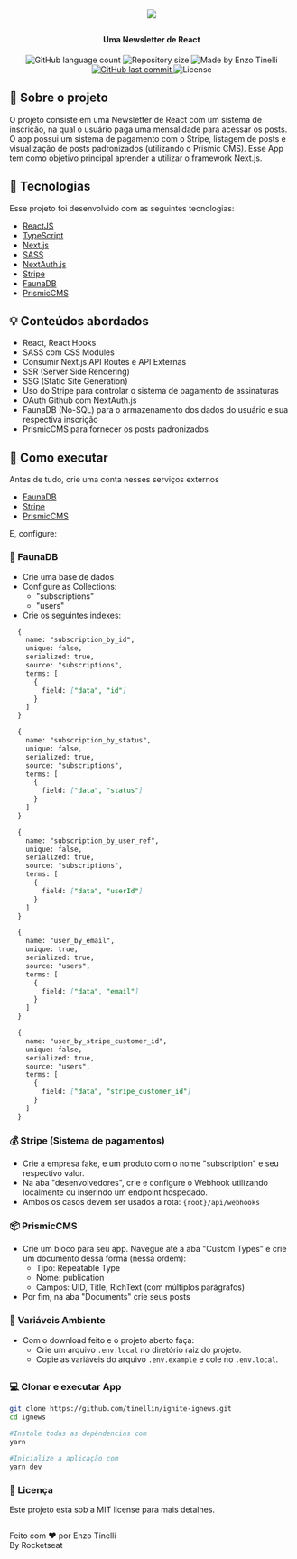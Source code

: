 <div align="center">
  <img src="https://cdn.discordapp.com/attachments/752375682608398357/959085665256091718/logo_1.png"/>
</div>

##
<h4 align="center"> Uma Newsletter de React </h4>

<p align="center">
  <img alt="GitHub language count" src="https://img.shields.io/github/languages/count/tinellin/ignite-ignews?color=525dcb">

  <img alt="Repository size" src="https://img.shields.io/github/repo-size/tinellin/ignite-ignews?color=525dcb">
  	
  <img alt="Made by Enzo Tinelli" src="https://img.shields.io/badge/made%20by-Enzo Tinelli-%2304D361?color=525dcb">
	
  
  <a href="https://github.com/tinellin/ignite-ignews/commits/main">
    <img alt="GitHub last commit" src="https://img.shields.io/github/last-commit/tinellin/ignite-ignews?color=525dcb">
  </a>

  <img alt="License" src="https://img.shields.io/badge/license-MIT-brightgreen?color=525dcb">
</p>

<h2> 📄 Sobre o projeto </h2>

<p>O projeto consiste em uma Newsletter de React com um sistema de inscrição, na qual o usuário paga uma mensalidade para acessar os posts. O app possui um sistema de pagamento com o Stripe, listagem de posts e visualização de posts padronizados (utilizando o Prismic CMS). Esse App tem como objetivo principal aprender a utilizar o framework Next.js.</p>

<h2> 🧪 Tecnologias </h2>

Esse projeto foi desenvolvido com as seguintes tecnologias:

- [ReactJS](https://reactjs.org)
- [TypeScript](https://www.typescriptlang.org/)
- [Next.js](https://www.typescriptlang.org/)
- [SASS](https://sass-lang.com/)
- [NextAuth.js](https://next-auth.js.org/)
- [Stripe](https://stripe.com/br)
- [FaunaDB](https://fauna.com/)
- [PrismicCMS](https://prismic.io/)

<h2> 💡 Conteúdos abordados</h2>

- React, React Hooks
- SASS com CSS Modules
- Consumir Next.js API Routes e API Externas
- SSR (Server Side Rendering)
- SSG (Static Site Generation)
- Uso do Stripe para controlar o sistema de pagamento de assinaturas
- OAuth Github com NextAuth.js
- FaunaDB (No-SQL) para o armazenamento dos dados do usuário e sua respectiva inscrição
- PrismicCMS para fornecer os posts padronizados

<h2> 🚀 Como executar </h2>

<p> Antes de tudo, crie uma conta nesses serviços externos </p>

- [FaunaDB](https://fauna.com/)
- [Stripe](https://stripe.com/br)
- [PrismicCMS](https://prismic.io/)

<p> E, configure: </p>

<h3> 💽 FaunaDB </h3>

- Crie uma base de dados
- Configure as Collections:
  - "subscriptions"
  - "users"
- Crie os seguintes indexes:

```md
  {
    name: "subscription_by_id",
    unique: false,
    serialized: true,
    source: "subscriptions",
    terms: [
      {
        field: ["data", "id"]
      }
    ]
  }

  {
    name: "subscription_by_status",
    unique: false,
    serialized: true,
    source: "subscriptions",
    terms: [
      {
        field: ["data", "status"]
      }
    ]
  }

  {
    name: "subscription_by_user_ref",
    unique: false,
    serialized: true,
    source: "subscriptions",
    terms: [
      {
        field: ["data", "userId"]
      }
    ]
  }

  {
    name: "user_by_email",
    unique: true,
    serialized: true,
    source: "users",
    terms: [
      {
        field: ["data", "email"]
      }
    ]
  }

  {
    name: "user_by_stripe_customer_id",
    unique: false,
    serialized: true,
    source: "users",
    terms: [
      {
        field: ["data", "stripe_customer_id"]
      }
    ]
  }
```

<h3> 💰 Stripe (Sistema de pagamentos) </h3>

- Crie a empresa fake, e um produto com o nome "subscription" e seu respectivo valor.
- Na aba "desenvolvedores", crie e configure o Webhook utilizando localmente ou inserindo um endpoint hospedado.
- Ambos os casos devem ser usados a rota: ```{root}/api/webhooks```

<h3> 📦 PrismicCMS </h3>

- Crie um bloco para seu app. Navegue até a aba "Custom Types" e crie um documento dessa forma (nessa ordem):
  - Tipo: Repeatable Type
  - Nome: publication
  - Campos: UID, Title, RichText (com múltiplos parágrafos)
- Por fim, na aba "Documents" crie seus posts

<h3> 🔑 Variáveis Ambiente </h3>

- Com o download feito e o projeto aberto faça:
  - Crie um arquivo ```.env.local``` no diretório raiz do projeto.
  - Copie as variáveis do arquivo ```.env.example``` e cole no ```.env.local```.

##

<h3> 💻 Clonar e executar App </h3>

```bash
git clone https://github.com/tinellin/ignite-ignews.git
cd ignews

#Instale todas as depêndencias com
yarn

#Inicialize a aplicação com
yarn dev
```

<h3> 🧾 Licença </h3>
Este projeto esta sob a MIT license para mais detalhes.

##

Feito com ❤️ por Enzo Tinelli</br>
By Rocketseat

